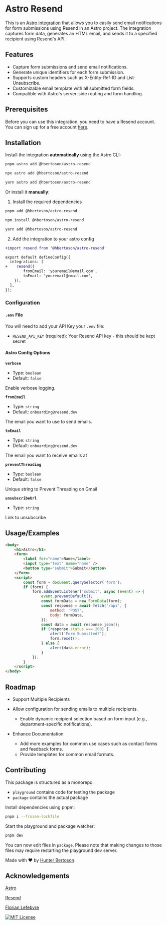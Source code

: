 # Astro Resend

This is an [Astro integration](https://docs.astro.build/en/guides/integrations-guide/) that allows you to easily send email notifications for form submissions using Resend in an Astro project. The integration captures form data, generates an HTML email, and sends it to a specified recipient using Resend's API.



## Features

- Capture form submissions and send email notifications.
- Generate unique identifiers for each form submission.
- Supports custom headers such as X-Entity-Ref-ID and List-Unsubscribe.
- Customizable email template with all submitted form fields.
- Compatible with Astro's server-side routing and form handling.


## Prerequisites

Before you can use this integration, you need to have a Resend account. You can sign up for a free account [here](https://resend.com/).
## Installation

Install the integration **automatically** using the Astro CLI:

```bash
pnpm astro add @hbertoson/astro-resend
```

```bash
npx astro add @hbertoson/astro-resend
```

```bash
yarn astro add @hbertoson/astro-resend
```


Or install it **manually**:

1. Install the required dependencies

```bash
pnpm add @hbertoson/astro-resend
```

```bash
npm install @hbertoson/astro-resend
```

```bash
yarn add @hbertoson/astro-resend
```

2. Add the integration to your astro config

```diff
+import resend from '@hbertoson/astro-resend'

export default defineConfig({
  integrations: [
+    resend({
        fromEmail: 'youremail@email.com',
        toEmail: 'youremail@email.com',
    }),
  ],
});
```

### Configuration

#### `.env` File

You will need to add your API Key your `.env` file:

- `RESEND_API_KEY` (required): Your Resend API key - this should be kept secret
    
#### Astro Config Options

**`verbose`**
- Type: `boolean`
- Default: `false`

Enable verbose logging.

**`fromEmail`**
- Type: `string`
- Default: `onboarding@resend.dev`

The email you want to use to send emails. 

**`toEmail`**
- Type: `string`
- Default: `onboarding@resend.dev`

The email you want to receive emails at

**`preventThreading`**
- Type: `boolean`
- Default: `false`

Unique string to Prevent Threading on Gmail

**`unsubscribeUrl`**
- Type: `string`

Link to unsubscribe 


## Usage/Examples

```html
<body>
    <h1>Astro</h1>
    <form>
        <label for="name">Name</label>
        <input type="text" name="name" />
        <button type="submit">Submit</button>
    </form>
    <script>
        const form = document.querySelector('form');
        if (form) {
            form.addEventListener('submit', async (event) => {
                event.preventDefault();
                const formData = new FormData(form);
                const response = await fetch('/api', {
                    method: 'POST',
                    body: formData,
                });
                const data = await response.json();
                if (response.status === 200) {
                    alert('Form Submitted!');
                    form.reset();
                } else {
                    alert(data.error);
                }
            });
        }
    </script>
</body>
```

## Roadmap

- Support Multiple Recipients

- Allow configuration for sending emails to multiple recipients.
    - Enable dynamic recipient selection based on form input (e.g., department-specific         notifications).

- Enhance Documentation
    - Add more examples for common use cases such as contact forms and feedback forms.
    - Provide templates for common email formats.

## Contributing

This package is structured as a monorepo:

- `playground` contains code for testing the package
- `package` contains the actual package

Install dependencies using pnpm: 

```bash
pnpm i --frozen-lockfile
```

Start the playground and package watcher:

```bash
pnpm dev
```

You can now edit files in `package`. Please note that making changes to those files may require restarting the playground dev server.


Made with ❤️ by [Hunter Bertoson](https://github.com/hkbertoson).



## Acknowledgements

[Astro](https://astro.build/)

[Resend](https://resend.com/)

[Florian Lefebvre](https://github.com/florian-lefebvre)


[![MIT License](https://img.shields.io/badge/License-MIT-green.svg)](https://choosealicense.com/licenses/mit/)
